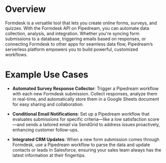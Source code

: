 # Overview

Formdesk is a versatile tool that lets you create online forms, surveys, and quizzes. With the Formdesk API on Pipedream, you can automate data collection, analysis, and integration. Whether you're syncing form submissions to a database, triggering emails based on responses, or connecting Formdesk to other apps for seamless data flow, Pipedream’s serverless platform empowers you to build powerful, customized workflows.

# Example Use Cases

- **Automated Survey Response Collector**: Trigger a Pipedream workflow with each new Formdesk submission. Collect responses, analyze them in real-time, and automatically store them in a Google Sheets document for easy sharing and collaboration.

- **Conditional Email Notifications**: Set up a Pipedream workflow that evaluates submissions for specific criteria—like a low satisfaction score—and sends a tailored email via SendGrid to address issues proactively, enhancing customer follow-ups.

- **Integrated CRM Updates**: When a new form submission comes through Formdesk, use a Pipedream workflow to parse the data and update contacts or leads in Salesforce, ensuring your sales team always has the latest information at their fingertips.

